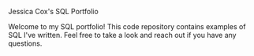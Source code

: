 Jessica Cox's SQL Portfolio

Welcome to my SQL portfolio! This code repository contains examples of SQL I've written. Feel free to take a look and reach out if you have any questions.
